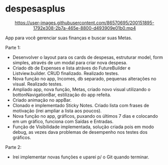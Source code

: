 # despesasplus

<div align="center">

https://user-images.githubusercontent.com/86570695/200151895-1792e308-2b7a-465e-8800-d493909e01b0.mp4

</div>
App para você gerenciar suas finanças e buscar suas Metas.

Parte 1:

- Desenvolver o layout para os cards de despesas, estruturar model, form simples, através de um modal para criar nova despesa.
- Criado db de Expenses e lista atráves do FutureBuilder e Listview.builder. CRUD finalizado. Realizado testes.
- Nova função no app, Incomes, db separado, pequenas alterações no visual. Realizado testes.
- Ampliado app, nova função, Metas, criado novo visual utilizando o bottonNavigationBar, estilização do app refeita.
- Criado animação no appBar.
- Clonado e implementado Sticky Notes. Criado lista com frases de motivação (irei ampliar a lista aos poucos).
- Nova função no app, gráficos, puxando os últimos 7 dias e colocando em um gráfico, funciona com Saídas e Entradas.
- Função de Visibilidade implementada, solução criada pois em modo debug, as vezes dava problemas de desempenho nos testes dos gráficos.

Parte 2:

- Irei implementar novas funções e uparei p/ o Git quando terminar.

